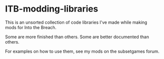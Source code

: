 # ITB-modding-libraries
This is an unsorted collection of code libraries I've made while making mods for Into the Breach.

Some are more finished than others. Some are better documented than others.

For examples on how to use them, see my mods on the subsetgames forum.
